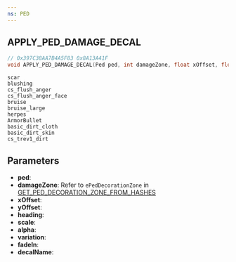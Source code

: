 ```yaml
---
ns: PED
---
```

## APPLY_PED_DAMAGE_DECAL

```c
// 0x397C38AA7B4A5F83 0x8A13A41F
void APPLY_PED_DAMAGE_DECAL(Ped ped, int damageZone, float xOffset, float yOffset, float heading, float scale, float alpha, int variation, BOOL fadeIn, char* decalName);
```

```
scar
blushing
cs_flush_anger
cs_flush_anger_face
bruise
bruise_large
herpes
ArmorBullet
basic_dirt_cloth
basic_dirt_skin
cs_trev1_dirt
```

## Parameters
* **ped**: 
* **damageZone**: Refer to `ePedDecorationZone` in [GET_PED_DECORATION_ZONE_FROM_HASHES](#_0x9FD452BFBE7A7A8B)
* **xOffset**: 
* **yOffset**: 
* **heading**: 
* **scale**: 
* **alpha**: 
* **variation**: 
* **fadeIn**: 
* **decalName**: 

